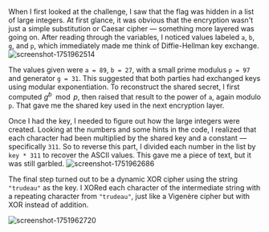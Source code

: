 
When I first looked at the challenge, I saw that the flag was hidden in a list of large integers. At first glance, it was obvious that the encryption wasn't just a simple substitution or Caesar cipher — something more layered was going on. After reading through the variables, I noticed values labeled `a`, `b`, `g`, and `p`, which immediately made me think of Diffie-Hellman key exchange.
![screenshot-1751962514](https://github.com/user-attachments/assets/a6fd9b7f-c6b1-4534-906c-6833141d68c5)

The values given were `a = 89`, `b = 27`, with a small prime modulus `p = 97` and generator `g = 31`. This suggested that both parties had exchanged keys using modular exponentiation. To reconstruct the shared secret, I first computed $g^b \mod p$, then raised that result to the power of `a`, again modulo `p`. That gave me the shared key used in the next encryption layer.

Once I had the key, I needed to figure out how the large integers were created. Looking at the numbers and some hints in the code, I realized that each character had been multiplied by the shared key and a constant — specifically `311`. So to reverse this part, I divided each number in the list by `key * 311` to recover the ASCII values. This gave me a piece of text, but it was still garbled.
![screenshot-1751962686](https://github.com/user-attachments/assets/e0ccb372-f31e-4fae-a619-d2c2e3c16ba6)

The final step turned out to be a dynamic XOR cipher using the string `"trudeau"` as the key. I XORed each character of the intermediate string with a repeating character from `"trudeau"`, just like a Vigenère cipher but with XOR instead of addition. 


![screenshot-1751962720](https://github.com/user-attachments/assets/07d72e0f-942c-4266-9a62-6a37a7392bde)
